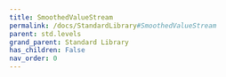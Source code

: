 ```yaml
---
title: SmoothedValueStream
permalink: /docs/StandardLibrary#SmoothedValueStream
parent: std.levels
grand_parent: Standard Library
has_children: False
nav_order: 0
---
```

